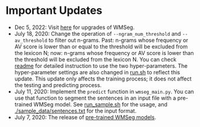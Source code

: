 # Important Updates

* Dec 5, 2022: Visit [here](https://github.com/synlp/WMSeg) for upgrades of WMSeg.
* July 18, 2020: Change the operation of `--ngram_num_threshold` and `--av_threshold` to filter out n-grams. Past: n-grams whose frequency or AV score is lower than or equal to the threshold will be excluded from the lexicon N; now: n-grams whose frequency or AV score is lower than the threshold will be excluded from the lexicon N. You can check [readme](./README.md) for detailed instruction to use the two hyper-parameters. The hyper-parameter settings are also changed in [run.sh](./run.sh) to reflect this update. This update only affects the training process; it does not affect the testing and predicting process.
* July 11, 2020: Implement the `predict` function in `wmseg_main.py`. You can use that function to segment the sentences in an input file with a pre-trained WMSeg model. See [run_sample.sh](./run_sample.sh) for the usage, and [./sample_data/sentences.txt](./sample_data/sentence.txt) for the input format.
* July 7, 2020: The release of [pre-trained WMSeg models](./models).
